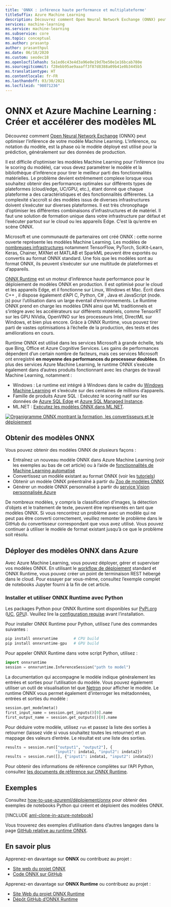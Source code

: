 ```yaml
---
title: 'ONNX : inférence haute performance et multiplateforme'
titleSuffix: Azure Machine Learning
description: Découvrez comment Open Neural Network Exchange (ONNX) peut optimiser l’inférence de votre modèle Machine Learning.
services: machine-learning
ms.service: machine-learning
ms.subservice: core
ms.topic: conceptual
ms.author: prasantp
author: prasanthpul
ms.date: 06/18/2020
ms.custom: seodec18
ms.openlocfilehash: 5a1ed6c43e4d3a96e0e19d7be50e1e16bcab780e
ms.sourcegitcommit: f28ebb95ae9aaaff3f87d8388a09b41e0b3445b5
ms.translationtype: HT
ms.contentlocale: fr-FR
ms.lasthandoff: 03/30/2021
ms.locfileid: "98071236"
---
```

# <a name="onnx-and-azure-machine-learning-create-and-accelerate-ml-models"></a>ONNX et Azure Machine Learning : Créer et accélérer des modèles ML

Découvrez comment [Open Neural Network Exchange](https://onnx.ai) (ONNX) peut optimiser l’inférence de votre modèle Machine Learning. L’inférence, ou notation du modèle, est la phase où le modèle déployé est utilisé pour la prédiction, généralement sur des données de production. 

Il est difficile d’optimiser les modèles Machine Learning pour l’inférence (ou le scoring du modèle), car vous devez paramétrer le modèle et la bibliothèque d’inférence pour tirer le meilleur parti des fonctionnalités matérielles. Le problème devient extrêmement complexe lorsque vous souhaitez obtenir des performances optimales sur différents types de plateformes (cloud/edge, UC/GPU, etc.), étant donné que chaque plateforme a des caractéristiques et des fonctionnalités différentes. La complexité s’accroît si des modèles issus de diverses infrastructures doivent s’exécuter sur diverses plateformes. Il est très chronophage d’optimiser les différentes combinaisons d’infrastructures et de matériel. Il faut une solution de formation unique dans votre infrastructure par défaut et l’exécuter partout sur le cloud ou les appareils Edge. C’est là qu’entre en scène ONNX.

Microsoft et une communauté de partenaires ont créé ONNX : cette norme ouverte représente les modèles Machine Learning. Les modèles de [nombreuses infrastructures](https://onnx.ai/supported-tools) notamment TensorFlow, PyTorch, SciKit-Learn, Keras, Chainer, MXNet et MATLAB et SparkML peuvent être exportés ou convertis au format ONNX standard. Une fois que les modèles sont au format ONNX, ils peuvent s’exécuter sur une multitude de plateformes et d’appareils.

[ONNX Runtime](https://onnxruntime.ai) est un moteur d’inférence haute performance pour le déploiement de modèles ONNX en production. Il est optimisé pour le cloud et les appareils Edge, et il fonctionne sur Linux, Windows et Mac. Écrit dans C++ , il dispose également d’API C, Python, C# , Java et JavaScript (node. js) pour l’utilisation dans un large éventail d’environnements. Le Runtime ONNX prend en charge les modèles DNN ainsi que ML traditionnels et s’intègre avec les accélérateurs sur différents matériels, comme TensorRT sur les GPU NVidia, OpenVINO sur les processeurs Intel, DirectML sur Windows, et bien plus encore. Grâce à ONNX Runtime, vous pouvez tirer parti de vastes optimisations à l’échelle de la production, des tests et des améliorations en cours.

Runtime ONNX est utilisé dans les services Microsoft à grande échelle, tels que Bing, Office et Azure Cognitive Services. Les gains de performances dépendent d’un certain nombre de facteurs, mais ces services Microsoft ont enregistré __en moyenne des performances du processeur doublées__. En plus des services Azure Machine Learning, le runtime ONNX s’exécute également dans d’autres produits fonctionnant avec les charges de travail Machine Learning, notamment :
+ Windows : Le runtime est intégré à Windows dans le cadre du [Windows Machine Learning](/windows/ai/windows-ml/) et s’exécute sur des centaines de millions d’appareils. 
+ Famille de produits Azure SQL : Exécutez le scoring natif sur les données de [Azure SQL Edge](../azure-sql-edge/onnx-overview.md) et [Azure SQL Managed Instance](../azure-sql/managed-instance/machine-learning-services-overview.md).
+ ML.NET : [Exécutez les modèles ONNX dans ML.NET](/dotnet/machine-learning/tutorials/object-detection-onnx).


[![Organigramme ONNX montrant la formation, les convertisseurs et le déploiement](./media/concept-onnx/onnx.png)](././media/concept-onnx/onnx.png#lightbox)

## <a name="get-onnx-models"></a>Obtenir des modèles ONNX

Vous pouvez obtenir des modèles ONNX de plusieurs façons :
+ Entraînez un nouveau modèle ONNX dans Azure Machine Learning (voir les exemples au bas de cet article) ou à l’aide de [fonctionnalités de Machine Learning automatisé](concept-automated-ml.md#automl--onnx)
+ Convertissez un modèle existant au format ONNX (voir les [tutoriels](https://github.com/onnx/tutorials)) 
+ Obtenir un modèle ONNX préentraîné à partir du [Zoo de modèles ONNX](https://github.com/onnx/models)
+ Générer un modèle ONNX personnalisé à partir du [service Vision personnalisée Azure](../cognitive-services/custom-vision-service/index.yml) 

De nombreux modèles, y compris la classification d’images, la détection d’objets et le traitement de texte, peuvent être représentés en tant que modèles ONNX. Si vous rencontrez un problème avec un modèle qui ne peut pas être converti correctement, veuillez remonter le problème dans le GitHub du convertisseur correspondant que vous avez utilisé. Vous pouvez continuer à utiliser le modèle de format existant jusqu’à ce que le problème soit résolu.

## <a name="deploy-onnx-models-in-azure"></a>Déployer des modèles ONNX dans Azure

Avec Azure Machine Learning, vous pouvez déployer, gérer et superviser vos modèles ONNX. En utilisant le [workflow de déploiement](concept-model-management-and-deployment.md) standard et ONNX Runtime, vous pouvez créer un point de terminaison REST hébergé dans le cloud. Pour essayer par vous-même, consultez l’exemple complet de notebooks Jupyter fourni à la fin de cet article. 

### <a name="install-and-use-onnx-runtime-with-python"></a>Installer et utiliser ONNX Runtime avec Python

Les packages Python pour ONNX Runtime sont disponibles sur [PyPi.org](https://pypi.org) ([UC](https://pypi.org/project/onnxruntime), [GPU](https://pypi.org/project/onnxruntime-gpu)). Veuillez lire la [configuration requise](https://github.com/Microsoft/onnxruntime#system-requirements) avant l’installation. 

 Pour installer ONNX Runtime pour Python, utilisez l’une des commandes suivantes : 
```python   
pip install onnxruntime       # CPU build
pip install onnxruntime-gpu   # GPU build
```

Pour appeler ONNX Runtime dans votre script Python, utilisez :    
```python
import onnxruntime
session = onnxruntime.InferenceSession("path to model")
```

La documentation qui accompagne le modèle indique généralement les entrées et sorties pour l’utilisation du modèle. Vous pouvez également utiliser un outil de visualisation tel que [Netron](https://github.com/lutzroeder/Netron) pour afficher le modèle. Le runtime ONNX vous permet également d’interroger les métadonnées, entrées et sorties du modèle :    
```python
session.get_modelmeta()
first_input_name = session.get_inputs()[0].name
first_output_name = session.get_outputs()[0].name
```

Pour déduire votre modèle, utilisez `run` et passez la liste des sorties à retourner (laissez vide si vous souhaitez toutes les retourner) et un mappage des valeurs d’entrée. Le résultat est une liste des sorties.  
```python
results = session.run(["output1", "output2"], {
                      "input1": indata1, "input2": indata2})
results = session.run([], {"input1": indata1, "input2": indata2})
```

Pour obtenir des informations de référence complètes sur l’API Python, consultez [les documents de référence sur ONNX Runtime](https://aka.ms/onnxruntime-python).    

## <a name="examples"></a>Exemples
Consultez [how-to-use-azureml/déploiement/onnx](https://github.com/Azure/MachineLearningNotebooks/blob/master/how-to-use-azureml/deployment/onnx) pour obtenir des exemples de notebooks Python qui créent et déploient des modèles ONNX.

[!INCLUDE [aml-clone-in-azure-notebook](../../includes/aml-clone-for-examples.md)]

Vous trouverez des exemples d’utilisation dans d’autres langages dans la page [GitHub relative au runtime ONNX](https://github.com/microsoft/onnxruntime/tree/master/samples).

## <a name="more-info"></a>En savoir plus

Apprenez-en davantage sur **ONNX** ou contribuez au projet :
+ [Site web du projet ONNX](https://onnx.ai)
+ [Code ONNX sur GitHub](https://github.com/onnx/onnx)

Apprenez-en davantage sur **ONNX Runtime** ou contribuez au projet :
+ [Site Web du projet ONNX Runtime](https://onnxruntime.ai)
+ [Dépôt GitHub d’ONNX Runtime](https://github.com/Microsoft/onnxruntime)